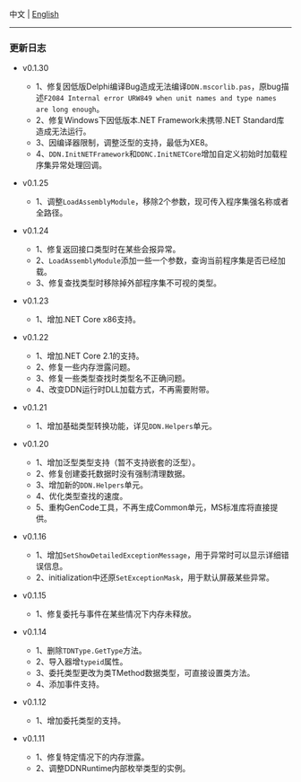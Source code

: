 中文   | [English](NEWS-README.md)    

-----

### 更新日志

* v0.1.30
   * 1、修复因低版Delphi编译Bug造成无法编译`DDN.mscorlib.pas`，原bug描述`F2084 Internal error URW849 when unit names and type names are long enough`。
   * 2、修复Windows下因低版本.NET Framework未携带.NET Standard库造成无法运行。
   * 3、因编译器限制，调整泛型的支持，最低为XE8。
   * 4、`DDN.InitNETFramework`和`DDNC.InitNETCore`增加自定义初始时加载程序集异常处理回调。

* v0.1.25
   * 1、调整`LoadAssemblyModule`，移除2个参数，现可传入程序集强名称或者全路径。

* v0.1.24
   * 1、修复返回接口类型时在某些会报异常。
   * 2、`LoadAssemblyModule`添加一些一个参数，查询当前程序集是否已经加载。
   * 3、修复查找类型时移除掉外部程序集不可视的类型。

* v0.1.23
   * 1、增加.NET Core x86支持。

* v0.1.22
   * 1、增加.NET Core 2.1的支持。
   * 2、修复一些内存泄露问题。
   * 3、修复一些类型查找时类型名不正确问题。
   * 4、改变DDN运行时DLL加载方式，不再需要附带。

* v0.1.21  
  * 1、增加基础类型转换功能，详见`DDN.Helpers`单元。

* v0.1.20
  * 1、增加泛型类型支持（暂不支持嵌套的泛型）。
  * 2、修复创建委托数据时没有强制清理数据。
  * 3、增加新的`DDN.Helpers`单元。
  * 4、优化类型查找的速度。
  * 5、重构GenCode工具，不再生成Common单元，MS标准库将直接提供。

* v0.1.16
  * 1、增加`SetShowDetailedExceptionMessage`，用于异常时可以显示详细错误信息。
  * 2、initialization中还原`SetExceptionMask`，用于默认屏蔽某些异常。

* v0.1.15

  * 1、修复委托与事件在某些情况下内存未释放。

* v0.1.14

  * 1、删除`TDNType.GetType`方法。
  * 2、导入器增`typeid`属性。
  * 3、委托类型更改为类TMethod数据类型，可直接设置类方法。
  * 4、添加事件支持。

* v0.1.12

  * 1、增加委托类型的支持。

* v0.1.11

  * 1、修复特定情况下的内存泄露。
  * 2、调整DDNRuntime内部枚举类型的实例。
 


